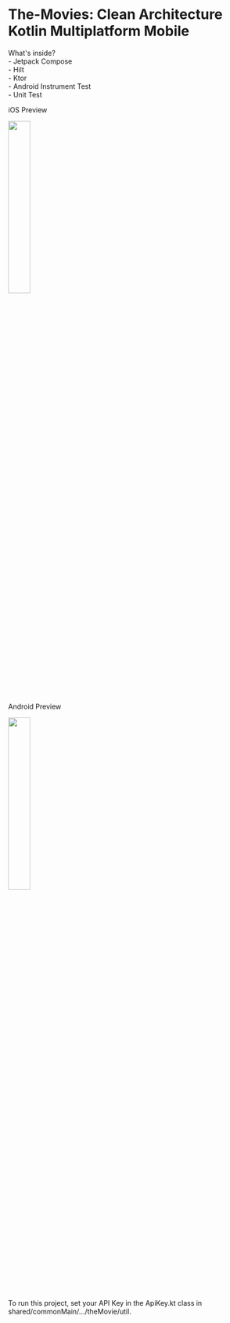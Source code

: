 # The-Movies: Clean Architecture Kotlin Multiplatform Mobile
<p>What's inside?
<br>- Jetpack Compose
<br>- Hilt
<br>- Ktor
<br>- Android Instrument Test
<br>- Unit Test
</p>
<p>iOS Preview</p>
<p><img src="https://raw.githubusercontent.com/annasta13/The-Movies/main/The-Movie-Screenshot-iOS.gif" width=30% height=30%></p>
<p>Android Preview</p>
<p><img src="https://raw.githubusercontent.com/annasta13/The-Movies/main/The-Movie-Screenshot-Android.gif" width=30% height=30%></p>
To run this project, set your API Key in the ApiKey.kt class in shared/commonMain/.../theMovie/util.

